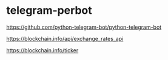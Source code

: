 # telegram-perbot

https://github.com/python-telegram-bot/python-telegram-bot

https://blockchain.info/api/exchange_rates_api

https://blockchain.info/ticker
